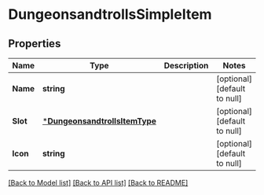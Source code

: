# DungeonsandtrollsSimpleItem

## Properties
Name | Type | Description | Notes
------------ | ------------- | ------------- | -------------
**Name** | **string** |  | [optional] [default to null]
**Slot** | [***DungeonsandtrollsItemType**](dungeonsandtrollsItemType.md) |  | [optional] [default to null]
**Icon** | **string** |  | [optional] [default to null]

[[Back to Model list]](../README.md#documentation-for-models) [[Back to API list]](../README.md#documentation-for-api-endpoints) [[Back to README]](../README.md)

